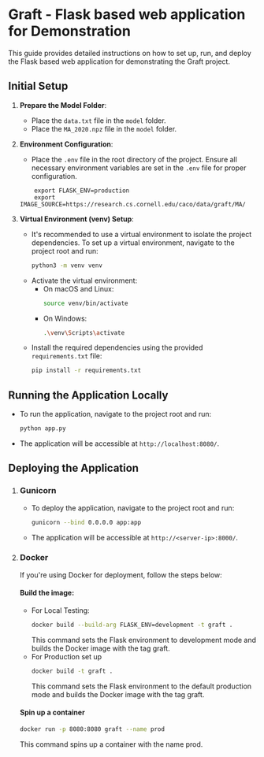 # Graft - Flask based web application for Demonstration

This guide provides detailed instructions on how to set up, run, and deploy the Flask based web application for demonstrating the Graft project.

## Initial Setup

1. **Prepare the Model Folder**:
   - Place the `data.txt` file in the `model` folder.
   - Place the `MA_2020.npz` file in the `model` folder.

2. **Environment Configuration**:
   - Place the `.env` file in the root directory of the project. Ensure all necessary environment variables are set in the `.env` file for proper configuration.
    ```
        export FLASK_ENV=production
        export IMAGE_SOURCE=https://research.cs.cornell.edu/caco/data/graft/MA/
    ```

3. **Virtual Environment (venv) Setup**:
   - It's recommended to use a virtual environment to isolate the project dependencies. To set up a virtual environment, navigate to the project root and run:
     ```bash
     python3 -m venv venv
     ```
   - Activate the virtual environment:
     - On macOS and Linux:
       ```bash
       source venv/bin/activate
       ```
     - On Windows:
       ```bash
       .\venv\Scripts\activate
       ```
   - Install the required dependencies using the provided `requirements.txt` file:
     ```bash
     pip install -r requirements.txt
     ```

## Running the Application Locally

- To run the application, navigate to the project root and run:
    ```bash
    python app.py
    ```
- The application will be accessible at `http://localhost:8080/`.

## Deploying the Application

1. ### Gunicorn
   - To deploy the application, navigate to the project root and run:
       ```bash
       gunicorn --bind 0.0.0.0 app:app
       ```
   - The application will be accessible at `http://<server-ip>:8000/`.

2. ### Docker
   If you're using Docker for deployment, follow the steps below:

   #### Build the image:
   - For Local Testing:   
        ```bash
        docker build --build-arg FLASK_ENV=development -t graft .
        ```
        This command sets the Flask environment to development mode and builds the Docker image with the tag graft.
   - For Production set up
        ```bash
        docker build -t graft .
        ```
        This command sets the Flask environment to the default production mode and builds the Docker image with the tag graft.
   #### Spin up a container
      ```bash
      docker run -p 8080:8080 graft --name prod
      ```
      This command spins up a container with the name prod.
